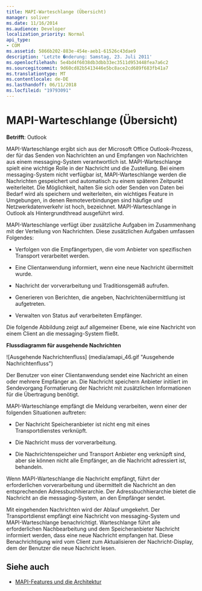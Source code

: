 ```yaml
---
title: MAPI-Warteschlange (Übersicht)
manager: soliver
ms.date: 11/16/2014
ms.audience: Developer
localization_priority: Normal
api_type:
- COM
ms.assetid: 5866b202-883e-454e-aeb1-61526c43dae9
description: 'Letzte �nderung: Samstag, 23. Juli 2011'
ms.openlocfilehash: 5e4bd4f6038db3dbb33ec3511d953448fea7a6c2
ms.sourcegitcommit: 9d60cd82b5413446e5bc8ace2cd689f683fb41a7
ms.translationtype: MT
ms.contentlocale: de-DE
ms.lasthandoff: 06/11/2018
ms.locfileid: "19793091"
---
```

# <a name="mapi-spooler-overview"></a>MAPI-Warteschlange (Übersicht)
  
**Betrifft**: Outlook 
  
MAPI-Warteschlange ergibt sich aus der Microsoft Office Outlook-Prozess, der für das Senden von Nachrichten an und Empfangen von Nachrichten aus einem messaging-System verantwortlich ist. MAPI-Warteschlange spielt eine wichtige Rolle in der Nachricht und die Zustellung. Bei einem messaging-System nicht verfügbar ist, MAPI-Warteschlange werden die Nachrichten gespeichert und automatisch zu einem späteren Zeitpunkt weiterleitet. Die Möglichkeit, halten Sie sich oder Senden von Daten bei Bedarf wird als speichern und weiterleiten, ein wichtiges Feature in Umgebungen, in denen Remoteverbindungen sind häufige und Netzwerkdatenverkehr ist hoch, bezeichnet. MAPI-Warteschlange in Outlook als Hintergrundthread ausgeführt wird.
  
MAPI-Warteschlange verfügt über zusätzliche Aufgaben im Zusammenhang mit der Verteilung von Nachrichten. Diese zusätzlichen Aufgaben umfassen Folgendes:
  
- Verfolgen von die Empfängertypen, die vom Anbieter von spezifischen Transport verarbeitet werden.
    
- Eine Clientanwendung informiert, wenn eine neue Nachricht übermittelt wurde.
    
- Nachricht der vorverarbeitung und Traditionsgemäß aufrufen.
    
- Generieren von Berichten, die angeben, Nachrichtenübermittlung ist aufgetreten.
    
- Verwalten von Status auf verarbeiteten Empfänger.
    
Die folgende Abbildung zeigt auf allgemeiner Ebene, wie eine Nachricht von einem Client an die messaging-System fließt.
  
**Flussdiagramm für ausgehende Nachrichten**
  
![Ausgehende Nachrichtenfluss] (media/amapi_46.gif "Ausgehende Nachrichtenfluss")
  
Der Benutzer von einer Clientanwendung sendet eine Nachricht an einen oder mehrere Empfänger an. Die Nachricht speichern Anbieter initiiert im Sendevorgang Formatierung der Nachricht mit zusätzlichen Informationen für die Übertragung benötigt.
  
MAPI-Warteschlange empfängt die Meldung verarbeiten, wenn einer der folgenden Situationen auftreten:
  
- Der Nachricht Speicheranbieter ist nicht eng mit eines Transportdienstes verknüpft.
    
- Die Nachricht muss der vorverarbeitung.
    
- Die Nachrichtenspeicher und Transport Anbieter eng verknüpft sind, aber sie können nicht alle Empfänger, an die Nachricht adressiert ist, behandeln.
    
Wenn MAPI-Warteschlange die Nachricht empfängt, führt der erforderlichen vorverarbeitung und übermittelt die Nachricht an den entsprechenden Adressbuchhierarchie. Der Adressbuchhierarchie bietet die Nachricht an die messaging-System, an den Empfänger sendet.
  
Mit eingehenden Nachrichten wird der Ablauf umgekehrt. Der Transportdienst empfängt eine Nachricht von messaging-System und MAPI-Warteschlange benachrichtigt. Warteschlange führt alle erforderlichen Nachbearbeitung und dem Speicheranbieter Nachricht informiert werden, dass eine neue Nachricht empfangen hat. Diese Benachrichtigung wird vom Client zum Aktualisieren der Nachricht-Display, dem der Benutzer die neue Nachricht lesen.
  
## <a name="see-also"></a>Siehe auch

- [MAPI-Features und die Architektur](mapi-features-and-architecture.md)

